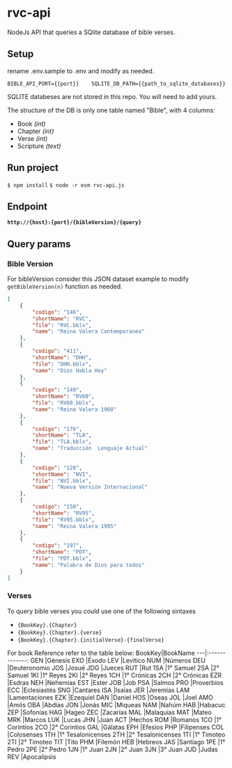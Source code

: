 # rvc-api

NodeJs API that queries a SQlite database of bible verses.

## Setup

rename .env.sample to .env and modify as needed.

`BIBLE_API_PORT={{port}}    SQLITE_DB_PATH={{path_to_sqlite_databases}}`

SQLITE databeses are not stored in this repo. You will need to add yours.

The structure of the DB is only one table named "Bible", with 4 columns:

* Book _(int)_
* Chapter _(int)_
* Verse _(int)_
* Scripture _(text)_

## Run project

`$ npm install`
`$ node -r esm rvc-api.js`

## Endpoint

**`http://{host}:{port}/{bibleVersion}/{query}`**

## Query params

### Bible Version

For bibleVersion consider this JSON dataset example to modify ```getBibleVersion(n)``` function as needed.

```JSON
[
    {
        "codigo": "146",
        "shortName": "RVC",
        "file": "RVC.bblx",
        "name": "Reina Valera Contemporanea"
    },
    {
        "codigo": "411",
        "shortName": "DHH",
        "file": "DHH.bblx",
        "name": "Dios Habla Hoy"
    },
    {
        "codigo": "149",
        "shortName": "RV60",
        "file": "RV60.bblx",
        "name": "Reina Valera 1960"
    },
    {
        "codigo": "176",
        "shortName": "TLA",
        "file": "TLA.bblx",
        "name": "Traducción  Lenguaje Actual"
    },
    {
        "codigo": "128",
        "shortName": "NVI",
        "file": "NVI.bblx",
        "name": "Nueva Versión Internacional"
    },
    {
        "codigo": "150",
        "shortName": "RV95",
        "file": "RV95.bblx",
        "name": "Reina Valera 1995"
    },
    {
        "codigo": "197",
        "shortName": "PDT",
        "file": "PDT.bblx",
        "name": "Palabra de Dios para todos"
    }
]
```

### Verses

To query bible verses you could use one of the following sintaxes

* `{BookKey}.{Chapter}`
* `{BookKey}.{Chapter}.{verse}`
* `{BookKey}.{Chapter}.{initialVerse}-{finalVerse}`

For book Reference refer to the table below:
BookKey|BookName
---|:-------------:
GEN |Génesis
EXO |Éxodo
LEV |Levítico
NUM |Números
DEU |Deuteronomio
JOS |Josué
JDG |Jueces
RUT |Rut
1SA |1° Samuel
2SA |2° Samuel
1KI |1° Reyes
2KI |2° Reyes
1CH |1° Crónicas
2CH |2° Crónicas
EZR |Esdras
NEH |Nehemías
EST |Ester
JOB |Job
PSA |Salmos
PRO |Proverbios
ECC |Eclesiastés
SNG |Cantares
ISA |Isaías
JER |Jeremías
LAM |Lamentaciones
EZK |Ezequiel
DAN |Daniel
HOS |Oseas
JOL |Joel
AMO |Amós
OBA |Abdías
JON |Jonás
MIC |Miqueas
NAM |Nahúm
HAB |Habacuc
ZEP |Sofonías
HAG |Hageo
ZEC |Zacarías
MAL |Malaquías
MAT |Mateo
MRK |Marcos
LUK |Lucas
JHN |Juan
ACT |Hechos
ROM |Romanos
1CO |1° Corintios
2CO |2° Corintios
GAL |Gálatas
EPH |Efesios
PHP |Filipenses
COL |Colosenses
1TH |1° Tesalonicenses
2TH |2° Tesalonicenses
1TI |1° Timoteo
2TI |2° Timoteo
TIT |Tito
PHM |Filemón
HEB |Hebreos
JAS |Santiago
1PE |1° Pedro
2PE |2° Pedro
1JN |1° Juan
2JN |2° Juan
3JN |3° Juan
JUD |Judas
REV |Apocalipsis
